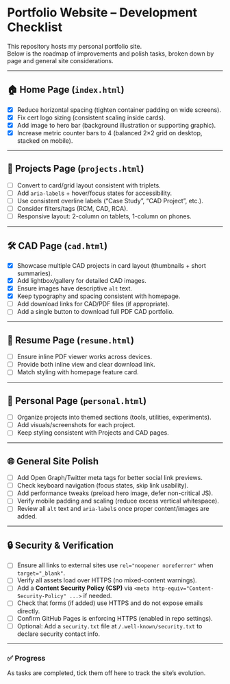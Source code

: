 # Portfolio Website – Development Checklist

This repository hosts my personal portfolio site.  
Below is the roadmap of improvements and polish tasks, broken down by page and general site considerations.

---

## 🏠 Home Page (`index.html`)
- [x] Reduce horizontal spacing (tighten container padding on wide screens).  
- [x] Fix cert logo sizing (consistent scaling inside cards).  
- [x] Add image to hero bar (background illustration or supporting graphic).  
- [x] Increase metric counter bars to 4 (balanced 2×2 grid on desktop, stacked on mobile).  

---

## 📂 Projects Page (`projects.html`)
- [ ] Convert to card/grid layout consistent with triplets.  
- [ ] Add `aria-label`s + hover/focus states for accessibility.  
- [ ] Use consistent overline labels (“Case Study”, “CAD Project”, etc.).  
- [ ] Consider filters/tags (RCM, CAD, RCA).  
- [ ] Responsive layout: 2-column on tablets, 1-column on phones.  

---

## 🛠 CAD Page (`cad.html`)
- [x] Showcase multiple CAD projects in card layout (thumbnails + short summaries).  
- [x] Add lightbox/gallery for detailed CAD images.  
- [x] Ensure images have descriptive `alt` text.  
- [x] Keep typography and spacing consistent with homepage.  
- [ ] Add download links for CAD/PDF files (if appropriate).  
- [ ] Add a single button to download full PDF CAD portfolio.  

---

## 📄 Resume Page (`resume.html`)
- [ ] Ensure inline PDF viewer works across devices.  
- [ ] Provide both inline view and clear download link.  
- [ ] Match styling with homepage feature card.  

---

## 👤 Personal Page (`personal.html`)
- [ ] Organize projects into themed sections (tools, utilities, experiments).  
- [ ] Add visuals/screenshots for each project.  
- [ ] Keep styling consistent with Projects and CAD pages.  

---

## 🌐 General Site Polish
- [ ] Add Open Graph/Twitter meta tags for better social link previews.  
- [ ] Check keyboard navigation (focus states, skip link usability).  
- [ ] Add performance tweaks (preload hero image, defer non-critical JS).  
- [ ] Verify mobile padding and scaling (reduce excess vertical whitespace).  
- [ ] Review all `alt` text and `aria-label`s once proper content/images are added.  

---

## 🔒 Security & Verification
- [ ] Ensure all links to external sites use `rel="noopener noreferrer"` when `target="_blank"`.  
- [ ] Verify all assets load over HTTPS (no mixed-content warnings).  
- [ ] Add a **Content Security Policy (CSP)** via `<meta http-equiv="Content-Security-Policy" ...>` if needed.  
- [ ] Check that forms (if added) use HTTPS and do not expose emails directly.  
- [ ] Confirm GitHub Pages is enforcing HTTPS (enabled in repo settings).  
- [ ] Optional: Add a `security.txt` file at `/.well-known/security.txt` to declare security contact info.  

---

### ✅ Progress
As tasks are completed, tick them off here to track the site’s evolution.
